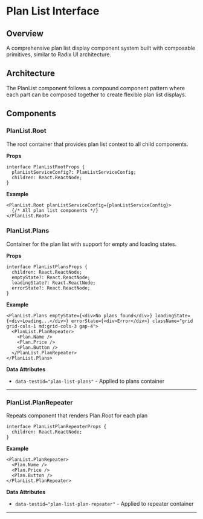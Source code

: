 # Plan List Interface

<!-- TODO: "Load more" button, pagination should be added -->

## Overview

A comprehensive plan list display component system built with composable primitives, similar to Radix UI architecture.

## Architecture

The PlanList component follows a compound component pattern where each part can be composed together to create flexible plan list displays.

## Components

<!-- IMPLEMENT SIMPLE APPROACH, THERE WILL BE A GENERIC COMPONENT FOR LISTS -->
### PlanList.Root

The root container that provides plan list context to all child components.

**Props**
```tsx
interface PlanListRootProps {
  planListServiceConfig?: PlanListServiceConfig;
  children: React.ReactNode;
}
```

**Example**
```tsx
<PlanList.Root planListServiceConfig={planListServiceConfig}>
  {/* All plan list components */}
</PlanList.Root>
```

### PlanList.Plans

Container for the plan list with support for empty and loading states.

**Props**
```tsx
interface PlanListPlansProps {
  children: React.ReactNode;
  emptyState?: React.ReactNode;
  loadingState?: React.ReactNode;
  errorState?: React.ReactNode;
}
```

**Example**
```tsx
<PlanList.Plans emptyState={<div>No plans found</div>} loadingState={<div>Loading...</div>} errorState={<div>Error</div>} className="grid grid-cols-1 md:grid-cols-3 gap-4">
  <PlanList.PlanRepeater>
    <Plan.Name />
    <Plan.Price />
    <Plan.Button />
  </PlanList.PlanRepeater>
</PlanList.Plans>
```

**Data Attributes**
- `data-testid="plan-list-plans"` - Applied to plans container
---

### PlanList.PlanRepeater

Repeats component that renders Plan.Root for each plan

```tsx
interface PlanListPlanRepeaterProps {
  children: React.ReactNode;
}
```

**Example**
```tsx
<PlanList.PlanRepeater>
  <Plan.Name />
  <Plan.Price />
  <Plan.Button />
</PlanList.PlanRepeater>
```

**Data Attributes**
- `data-testid="plan-list-plan-repeater"` - Applied to repeater container
---
